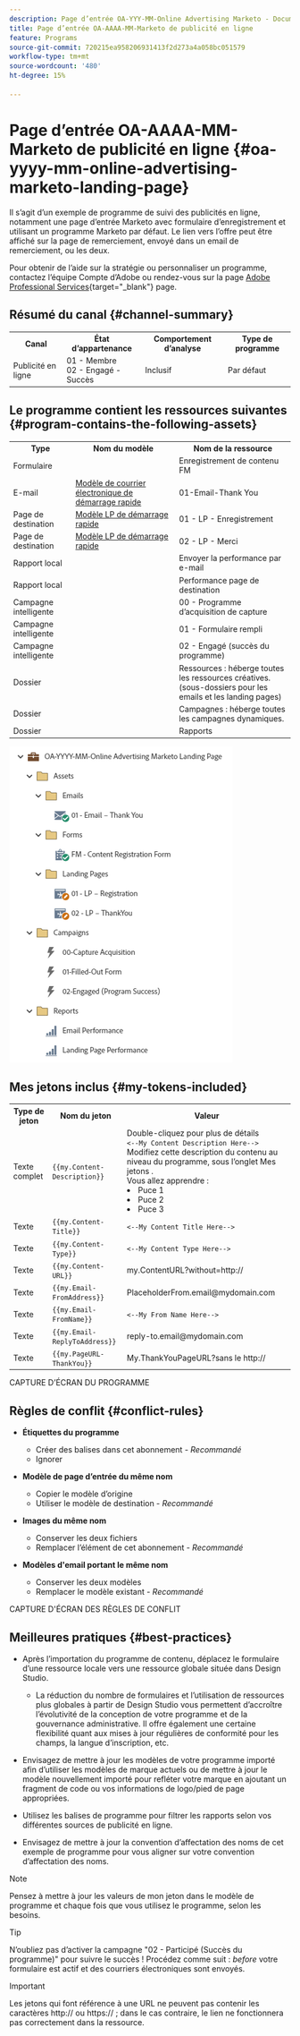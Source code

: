 ```yaml
---
description: Page d’entrée OA-YYY-MM-Online Advertising Marketo - Documents Marketo - Documentation du produit
title: Page d’entrée OA-AAAA-MM-Marketo de publicité en ligne
feature: Programs
source-git-commit: 720215ea958206931413f2d273a4a058bc051579
workflow-type: tm+mt
source-wordcount: '480'
ht-degree: 15%

---
```


# Page d’entrée OA-AAAA-MM-Marketo de publicité en ligne {#oa-yyyy-mm-online-advertising-marketo-landing-page}

Il s’agit d’un exemple de programme de suivi des publicités en ligne, notamment une page d’entrée Marketo avec formulaire d’enregistrement et utilisant un programme Marketo par défaut. Le lien vers l’offre peut être affiché sur la page de remerciement, envoyé dans un email de remerciement, ou les deux.

Pour obtenir de l’aide sur la stratégie ou personnaliser un programme, contactez l’équipe Compte d’Adobe ou rendez-vous sur la page [Adobe Professional Services](https://business.adobe.com/customers/consulting-services/main.html){target="_blank"} page.

## Résumé du canal {#channel-summary}

<table style="table-layout:auto"> 
 <tbody> 
  <tr> 
   <th>Canal</th> 
   <th>État d’appartenance</th>
   <th>Comportement d’analyse</th>
   <th>Type de programme</th>
  </tr> 
  <tr> 
   <td>Publicité en ligne</td> 
   <td>01 - Membre 
<br/>02 - Engagé - Succès</td>
   <td>Inclusif</td>
   <td>Par défaut</td>
  </tr>
 </tbody> 
</table>

## Le programme contient les ressources suivantes {#program-contains-the-following-assets}

<table style="table-layout:auto"> 
 <tbody> 
  <tr> 
   <th>Type</th> 
   <th>Nom du modèle</th>
   <th>Nom de la ressource</th>
  </tr> 
  <tr> 
   <td>Formulaire</td> 
   <td> </td>
   <td>Enregistrement de contenu FM</td>
  </tr>
  <tr> 
   <td>E-mail</td> 
   <td><a href="/help/marketo/product-docs/core-marketo-concepts/programs/program-library/quick-start-email-template.md" target="_blank">Modèle de courrier électronique de démarrage rapide</a></td>
   <td>01-Email-Thank You</td>
  </tr>
  <tr> 
   <td>Page de destination</td> 
   <td><a href="/help/marketo/product-docs/core-marketo-concepts/programs/program-library/quick-start-landing-page-template.md" target="_blank">Modèle LP de démarrage rapide</a></td>
   <td>01 - LP - Enregistrement</td>
  </tr>
   <tr> 
   <td>Page de destination</td> 
   <td><a href="/help/marketo/product-docs/core-marketo-concepts/programs/program-library/quick-start-landing-page-template.md" target="_blank">Modèle LP de démarrage rapide</a></td>
   <td>02 - LP - Merci</td>
  </tr>
   <tr> 
   <td>Rapport local</td> 
   <td> </td>
   <td>Envoyer la performance par e-mail</td>
  </tr>
  <tr> 
   <td>Rapport local</td> 
   <td> </td>
   <td>Performance page de destination </td>
  </tr>
  <tr> 
   <td>Campagne intelligente</td> 
   <td> </td>
   <td>00 - Programme d’acquisition de capture</td>
  </tr>
  <tr> 
   <td>Campagne intelligente</td> 
   <td> </td>
   <td>01 - Formulaire rempli</td>
  </tr>
  <tr> 
   <td>Campagne intelligente</td> 
   <td> </td>
   <td>02 - Engagé (succès du programme)</td>
  </tr>
  <tr> 
   <td>Dossier</td> 
   <td> </td>
   <td>Ressources : héberge toutes les ressources créatives. 
<br/>(sous-dossiers pour les emails et les landing pages)  </td>
  </tr>
  <tr> 
   <td>Dossier</td> 
   <td> </td>
   <td>Campagnes : héberge toutes les campagnes dynamiques.</td>
  </tr>
  <tr> 
   <td>Dossier</td> 
   <td> </td>
   <td>Rapports  </td>
  </tr>
 </tbody> 
</table>

![](assets/oa-yyyy-mm-online-advertising-marketo-landing-page-1.png)

## Mes jetons inclus {#my-tokens-included}

<table style="table-layout:auto"> 
 <tbody> 
  <tr> 
   <th>Type de jeton</th> 
   <th>Nom du jeton</th>
   <th>Valeur</th>
  </tr> 
  <tr> 
   <td>Texte complet</td> 
   <td><code>{{my.Content-Description}}</code></td>
   <td>Double-cliquez pour plus de détails  
<br/><code><--My Content Description Here--></code> 
<br/>Modifiez cette description du contenu au niveau du programme, sous l’onglet Mes jetons . 
<br/>Vous allez apprendre : 
<li>Puce 1</li>
<li>Puce 2</li>
<li>Puce 3</li></td>
  </tr>
  <tr> 
   <td>Texte</td> 
   <td><code>{{my.Content-Title}}</code></td>
   <td><code><--My Content Title Here--></code></td>
  </tr>
  <tr> 
   <td>Texte</td> 
   <td><code>{{my.Content-Type}}</code></td>
   <td><code><--My Content Type Here--></code></td>
  </tr>
  <tr> 
   <td>Texte</td> 
   <td><code>{{my.Content-URL}}</code></td>
   <td>my.ContentURL?without=http://</td>
  </tr>
  <tr> 
   <td>Texte</td> 
   <td><code>{{my.Email-FromAddress}}</code></td>
   <td>PlaceholderFrom.email@mydomain.com</td>
  </tr>
  <tr> 
   <td>Texte</td> 
   <td><code>{{my.Email-FromName}}</code></td>
   <td><code><--My From Name Here--></code></td>
  </tr>
  <tr> 
   <td>Texte</td> 
   <td><code>{{my.Email-ReplyToAddress}}</code></td>
   <td>reply-to.email@mydomain.com</td>
  </tr>
  <tr> 
   <td>Texte</td> 
   <td><code>{{my.PageURL-ThankYou}}</code></td>
   <td>My.ThankYouPageURL?sans le http://</td>
  </tr>
 </tbody> 
</table>

CAPTURE D’ÉCRAN DU PROGRAMME

## Règles de conflit {#conflict-rules}

* **Étiquettes du programme**
   * Créer des balises dans cet abonnement - _Recommandé_
   * Ignorer

* **Modèle de page d’entrée du même nom**
   * Copier le modèle d’origine
   * Utiliser le modèle de destination - _Recommandé_

* **Images du même nom**
   * Conserver les deux fichiers
   * Remplacer l’élément de cet abonnement - _Recommandé_

* **Modèles d&#39;email portant le même nom**
   * Conserver les deux modèles
   * Remplacer le modèle existant - _Recommandé_

CAPTURE D&#39;ÉCRAN DES RÈGLES DE CONFLIT

## Meilleures pratiques {#best-practices}

* Après l’importation du programme de contenu, déplacez le formulaire d’une ressource locale vers une ressource globale située dans Design Studio.
   * La réduction du nombre de formulaires et l’utilisation de ressources plus globales à partir de Design Studio vous permettent d’accroître l’évolutivité de la conception de votre programme et de la gouvernance administrative. Il offre également une certaine flexibilité quant aux mises à jour régulières de conformité pour les champs, la langue d’inscription, etc.

* Envisagez de mettre à jour les modèles de votre programme importé afin d’utiliser les modèles de marque actuels ou de mettre à jour le modèle nouvellement importé pour refléter votre marque en ajoutant un fragment de code ou vos informations de logo/pied de page appropriées.

* Utilisez les balises de programme pour filtrer les rapports selon vos différentes sources de publicité en ligne.

* Envisagez de mettre à jour la convention d’affectation des noms de cet exemple de programme pour vous aligner sur votre convention d’affectation des noms.

>[!NOTE]
>
>Pensez à mettre à jour les valeurs de mon jeton dans le modèle de programme et chaque fois que vous utilisez le programme, selon les besoins.

>[!TIP]
>
>N’oubliez pas d’activer la campagne &quot;02 - Participé (Succès du programme)&quot; pour suivre le succès ! Procédez comme suit : _before_ votre formulaire est actif et des courriers électroniques sont envoyés.

>[!IMPORTANT]
>
>Les jetons qui font référence à une URL ne peuvent pas contenir les caractères http:// ou https:// ; dans le cas contraire, le lien ne fonctionnera pas correctement dans la ressource.
